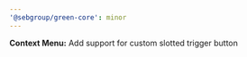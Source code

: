 ```yaml
---
'@sebgroup/green-core': minor
---
```


**Context Menu:** Add support for custom slotted trigger button
